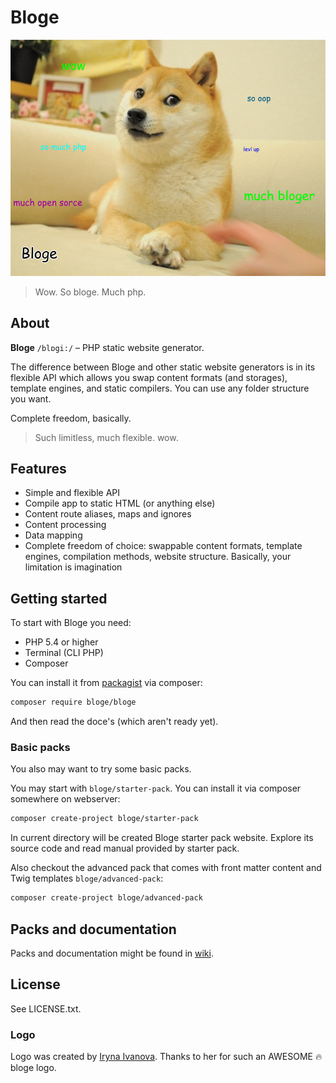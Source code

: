 # Bloge

![bloge](doge.png)

> Wow. So bloge. Much php.

## About

**Bloge** `/blɒgi:/` – PHP static website generator.

The difference between Bloge and other static website generators is in its 
flexible API which allows you swap content formats (and storages), 
template engines, and static compilers. You can use any folder structure you want.

Complete freedom, basically.

> Such limitless, much flexible. wow.

## Features

* Simple and flexible API
* Compile app to static HTML (or anything else)
* Content route aliases, maps and ignores
* Content processing
* Data mapping
* Complete freedom of choice: swappable content formats, template engines, 
  compilation methods, website structure. Basically, your limitation is 
  imagination

## Getting started

To start with Bloge you need:

* PHP 5.4 or higher
* Terminal (CLI PHP)
* Composer

You can install it from [packagist](https://packagist.org/packages/bloge/bloge) 
via composer:

```sh
composer require bloge/bloge
``` 

And then read the doce's (which aren't ready yet).

### Basic packs

You also may want to try some basic packs.

You may start with `bloge/starter-pack`. You can install it via composer 
somewhere on webserver:

```sh
composer create-project bloge/starter-pack
```

In current directory will be created Bloge starter pack website. Explore its 
source code and read manual provided by starter pack.

Also checkout the advanced pack that comes with front matter content and Twig 
templates `bloge/advanced-pack`:

```sh
composer create-project bloge/advanced-pack
```

## Packs and documentation

Packs and documentation might be found in [wiki](https://github.com/bloge/bloge/wiki).

## License

See LICENSE.txt.

### Logo

Logo was created by [Iryna Ivanova](http://owlblinked.tk). Thanks to her for 
such an AWESOME :fire: bloge logo. 